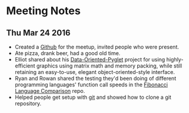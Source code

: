 Meeting Notes
=============

## Thu Mar 24 2016

* Created a [Github](https://github.com/South-Austin-Dev-Mentorship) for the meetup,
  invited people who were present.
* Ate pizza, drank beer, had a good old time.
* Elliot shared about his [Data-Oriented-Pyglet](https://github.com/Permafacture/data-oriented-pyglet)
  project for using highly-efficient graphics using matrix math and memory packing, while still
  retaining an easy-to-use, elegant object-oriented-style interface.
* Ryan and Rowan shared the testing they'd been doing of different programming languages' function call speeds in the [Fibonacci Language Comparison](https://github.com/South-Austin-Dev-Mentorship/fib-lang-comparison) repo.
* Helped people get setup with [git](https://git-scm.com/) and showed how to clone a git repository.

